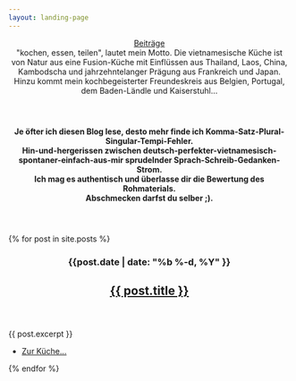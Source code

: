 ```yaml
---
layout: landing-page
---
```

<section id="two" class="wrapper style2">
 <header class="major">
  <a class="button special" href="{{ site.baseurl }}/blog.html">Beiträge</a>
  <div>"kochen, essen, teilen", lautet mein Motto. Die vietnamesische Küche ist von Natur aus eine Fusion-Küche mit Einflüssen aus Thailand, Laos, China, Kambodscha und jahrzehntelanger Prägung aus Frankreich und Japan. Hinzu kommt mein kochbegeisterter Freundeskreis aus Belgien, Portugal, dem Baden-Ländle und Kaiserstuhl...</div>
 </header>
</section>
<section id="main" class="wrapper style1">
  <header class="major">
    <div>
      <b>
        Je öfter ich diesen Blog lese, desto mehr finde ich Komma-Satz-Plural-Singular-Tempi-Fehler.
      </b>
    </div>
    <div>
      <b>
        Hin-und-hergerissen zwischen deutsch-perfekter-vietnamesisch-spontaner-einfach-aus-mir sprudelnder Sprach-Schreib-Gedanken-Strom.
      </b>
    </div>
    <div>
      <b>
        Ich mag es authentisch und überlasse dir die Bewertung des Rohmaterials.
      </b>
    </div>
    <div>
      <b>
        Abschmecken darfst du selber ;).
      </b>
    </div>
  </header>
  {% for post in site.posts %}
    <div class="wrapper {% cycle 'style1', 'style2' %}">
      <header class="major">
        <h3>{{post.date | date: "%b %-d, %Y" }}</h3>
        <h2><a href="{{ site.baseurl }}{{ post.url }}">{{ post.title }}</a></h2>
      </header>
      <section class="container">
        {{ post.excerpt }}
      </section>
      <section class="special">
        <ul class="actions">
          <li><a href="{{ site.baseurl }}{{ post.url }}" class="button {% cycle '', 'alt'%}">Zur Küche...</a></li>
        </ul>
      </section>
    </div>
  {% endfor %}
</section>
